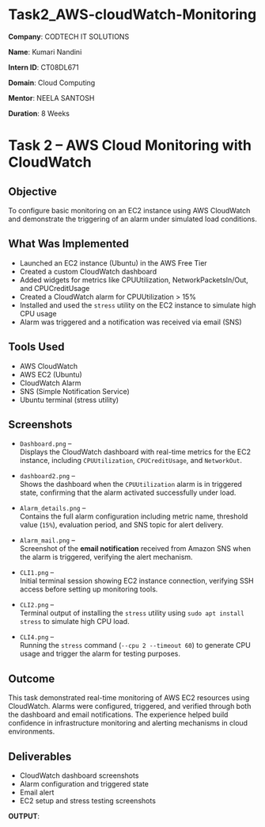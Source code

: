 # Task2_AWS-cloudWatch-Monitoring

**Company**: CODTECH IT SOLUTIONS

**Name**: Kumari Nandini

**Intern ID**: CT08DL671

**Domain**: Cloud Computing

**Mentor**: NEELA SANTOSH 

**Duration**: 8 Weeks



# Task 2 – AWS Cloud Monitoring with CloudWatch

## Objective

To configure basic monitoring on an EC2 instance using AWS CloudWatch and demonstrate the triggering of an alarm under simulated load conditions.

## What Was Implemented

- Launched an EC2 instance (Ubuntu) in the AWS Free Tier
- Created a custom CloudWatch dashboard
- Added widgets for metrics like CPUUtilization, NetworkPacketsIn/Out, and CPUCreditUsage
- Created a CloudWatch alarm for CPUUtilization > 15%
- Installed and used the `stress` utility on the EC2 instance to simulate high CPU usage
- Alarm was triggered and a notification was received via email (SNS)

## Tools Used

- AWS CloudWatch
- AWS EC2 (Ubuntu)
- CloudWatch Alarm
- SNS (Simple Notification Service)
- Ubuntu terminal (stress utility)

## Screenshots

- `Dashboard.png` –  
  Displays the CloudWatch dashboard with real-time metrics for the EC2 instance, including `CPUUtilization`, `CPUCreditUsage`, and `NetworkOut`.

- `dashboard2.png` –  
  Shows the dashboard when the `CPUUtilization` alarm is in triggered state, confirming that the alarm activated successfully under load.

- `Alarm_details.png` –  
  Contains the full alarm configuration including metric name, threshold value (`15%`), evaluation period, and SNS topic for alert delivery.

- `Alarm_mail.png` –  
  Screenshot of the **email notification** received from Amazon SNS when the alarm is triggered, verifying the alert mechanism.

- `CLI1.png` –  
  Initial terminal session showing EC2 instance connection, verifying SSH access before setting up monitoring tools.

- `CLI2.png` –  
  Terminal output of installing the `stress` utility using `sudo apt install stress` to simulate high CPU load.

- `CLI4.png` –  
  Running the `stress` command (`--cpu 2 --timeout 60`) to generate CPU usage and trigger the alarm for testing purposes.


## Outcome

This task demonstrated real-time monitoring of AWS EC2 resources using CloudWatch. Alarms were configured, triggered, and verified through both the dashboard and email notifications. The experience helped build confidence in infrastructure monitoring and alerting mechanisms in cloud environments.

## Deliverables

- CloudWatch dashboard screenshots
- Alarm configuration and triggered state
- Email alert 
- EC2 setup and stress testing screenshots



**OUTPUT**: 

